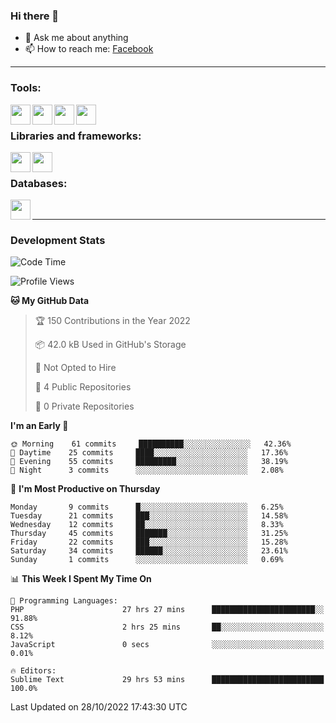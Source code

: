 ### Hi there 👋

<!-- - 🔭 I’m currently working on [huyviet] -->
- 💬 Ask me about anything
- 📫 How to reach me: [Facebook]
<!-- - ⚡ Fun fact: abc -->

---

### Tools:
<img align='left' height="32" width="32" src="https://cdn.jsdelivr.net/npm/simple-icons@4.8.0/icons/phpstorm.svg" />
<img align='left' height="32" width="32" src="https://cdn.jsdelivr.net/npm/simple-icons@4.8.0/icons/sublimetext.svg" />
<img align='left' height="32" width="32" src="https://cdn.jsdelivr.net/npm/simple-icons@4.8.0/icons/laragon.svg" />
<img align='left' height="32" width="32" src="https://cdn.jsdelivr.net/npm/simple-icons@4.8.0/icons/xampp.svg" />
<br>

### Libraries and frameworks:
<img align='left' height="32" width="32" src="https://cdn.jsdelivr.net/npm/simple-icons@4.8.0/icons/laravel.svg" />
<img align='left' height="32" width="32" src="https://cdn.jsdelivr.net/npm/simple-icons@4.8.0/icons/jquery.svg" />
<br>

### Databases:
<img align='left' height="32" width="32" src="https://cdn.jsdelivr.net/npm/simple-icons@4.8.0/icons/mysql.svg" />
<br>

---
### Development Stats
<!--START_SECTION:waka-->
![Code Time](http://img.shields.io/badge/Code%20Time-280%20hrs%207%20mins-blue)

![Profile Views](http://img.shields.io/badge/Profile%20Views-1-blue)

**🐱 My GitHub Data** 

> 🏆 150 Contributions in the Year 2022
 > 
> 📦 42.0 kB Used in GitHub's Storage 
 > 
> 🚫 Not Opted to Hire
 > 
> 📜 4 Public Repositories 
 > 
> 🔑 0 Private Repositories  
 > 
**I'm an Early 🐤** 

```text
🌞 Morning    61 commits     ██████████░░░░░░░░░░░░░░░   42.36% 
🌆 Daytime    25 commits     ████░░░░░░░░░░░░░░░░░░░░░   17.36% 
🌃 Evening    55 commits     █████████░░░░░░░░░░░░░░░░   38.19% 
🌙 Night      3 commits      ░░░░░░░░░░░░░░░░░░░░░░░░░   2.08%

```
📅 **I'm Most Productive on Thursday** 

```text
Monday       9 commits      █░░░░░░░░░░░░░░░░░░░░░░░░   6.25% 
Tuesday      21 commits     ███░░░░░░░░░░░░░░░░░░░░░░   14.58% 
Wednesday    12 commits     ██░░░░░░░░░░░░░░░░░░░░░░░   8.33% 
Thursday     45 commits     ███████░░░░░░░░░░░░░░░░░░   31.25% 
Friday       22 commits     ███░░░░░░░░░░░░░░░░░░░░░░   15.28% 
Saturday     34 commits     ██████░░░░░░░░░░░░░░░░░░░   23.61% 
Sunday       1 commits      ░░░░░░░░░░░░░░░░░░░░░░░░░   0.69%

```


📊 **This Week I Spent My Time On** 

```text
💬 Programming Languages: 
PHP                      27 hrs 27 mins      ███████████████████████░░   91.88% 
CSS                      2 hrs 25 mins       ██░░░░░░░░░░░░░░░░░░░░░░░   8.12% 
JavaScript               0 secs              ░░░░░░░░░░░░░░░░░░░░░░░░░   0.01%

🔥 Editors: 
Sublime Text             29 hrs 53 mins      █████████████████████████   100.0%

```


 Last Updated on 28/10/2022 17:43:30 UTC
<!--END_SECTION:waka-->

[huyviet]: https://huyviet.vn/
[Facebook]: https://www.facebook.com/profile.php?id=100075294702642
